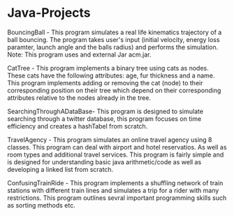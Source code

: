 # Java-Projects

BouncingBall - This program simulates a real life kinematics trajectory of a ball bouncing. The program takes user's input (initial velocity, energy loss paramter, launch angle and the balls radius) and performs the simulation. Note: This program uses and external Jar acm.jar.

CatTree - This program implements a binary tree using cats as nodes. These cats have the following attributes: age, fur thickness and a name. This program implements adding or removing the cat (node) to their corresponding position on their tree which depend on their corresponding attributes relative to the nodes already in the tree.

SearchingThroughADataBase- This program is designed to simulate searching through a twitter database, this program focuses on time efficiency and creates a hashTabel from scratch. 

TravelAgency - This program simulates an online travel agency using 8 classes. This program can deal with airport and hotel reservatios. As well as room types and additional travel services. This program is fairly simple and is designed for understanding basic java arithmetic/code as well as developing a linked list from scratch.

ConfusingTrainRide - This program implements a shuffling network of train stations with different train lines and simulates a trip for a rider with many restrictions. This program outlines sevral important programming skills such as sorting methods etc.

